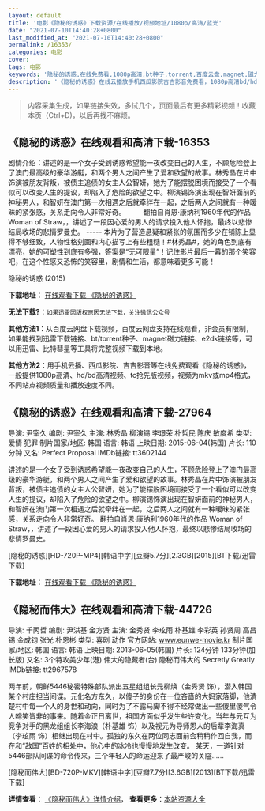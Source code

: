 ```yaml
---
layout: default
title: '电影《隐秘的诱惑》下载资源/在线播放/视频地址/1080p/高清/蓝光'
date: "2021-07-10T14:40:28+0800"
last_modified_at: "2021-07-10T14:40:28+0800"
permalink: /16353/
categories: 电影
cover:
tags: 电影
keywords: '隐秘的诱惑,在线免费看,1080p高清,bt种子,torrent,百度云盘,magnet,磁力链,迅雷下载资源'
description: '《隐秘的诱惑》在线云播放手机西瓜影院吉吉影音免费看，1080p高清bd/hd未删减完整版和tc抢先枪版，mkv/mp4格式，附带bt/torrent种子、magnet/磁力链、百度云盘、网盘资源迅雷下载链接'
---
```


>内容采集生成，如果链接失效，多试几个，页面最后有更多精彩视频！收藏本页（Ctrl+D)，以后再找不麻烦。


## 《隐秘的诱惑》在线观看和高清下载-16353

剧情介绍：讲述的是一个女子受到诱惑希望能一夜改变自己的人生，不顾危险登上了澳门最高级的豪华游艇，和两个男人之间产生了爱和欲望的故事。林秀晶在片中饰演被朋友背叛，被债主追债的女主人公智妍，她为了能摆脱困境而接受了一个看似可以改变人生的提议，却陷入了危险的欲望之中。柳演锡饰演出现在智妍面前的神秘男人，和智妍在澳门第一次相遇之后就牵绊在一起，之后两人之间就有一种暧昧的紧张感，关系走向令人非常好奇。  　　翻拍自肖恩·康纳利1960年代的作品 Woman of Straw，，讲述了一段因心爱的男人的请求投入他人怀抱，最终以悲惨结局收场的悲情罗曼史。 ----- 本片为了营造悬疑和紧张的氛围而多少在铺陈上显得不够细致，人物性格刻画和内心描写上有些粗糙！#林秀晶#，她的角色到底有漂亮，她的可塑性到底有多强，答案是“无可限量”！记住影片最后一幕的那个笑容吧，在这个性感又恐怖的笑容里，剧情和生活，都意味着更多可能！


隐秘的诱惑 (2015)

**下载地址**： [在线观看下载 《隐秘的诱惑》](https://www.btbtdy.me/btdy/dy4101.html) 


**无法下载?**：`如果迅雷因版权原因无法下载，关注微信公众号 `

**其他方法1**：从百度云网盘下载视频，百度云网盘支持在线观看，非会员有限制，如果能找到迅雷下载链接、bt/torrent种子、magnet磁力链接、e2dk链接等，可以用迅雷、比特彗星等工具将完整视频下载到本地。

**其他方法2**：用手机云播、西瓜影院、吉吉影音等在线免费观看《隐秘的诱惑》，一般提供1080p高清、hd/bd高清视频、tc抢先版视频，视频为mkv或mp4格式，不同站点视频质量和播放速度不同。


## 《隐秘的诱惑》在线观看和高清下载-27964

导演: 尹宰久 编剧: 尹宰久 主演: 林秀晶 柳演锡 李璟荣 朴哲民 陈庆 敏度希 类型: 爱情 犯罪 制片国家/地区: 韩国 语言: 韩语 上映日期: 2015-06-04(韩国) 片长: 110分钟 又名: Perfect Proposal IMDb链接: tt3602144

讲述的是一个女子受到诱惑希望能一夜改变自己的人生，不顾危险登上了澳门最高级的豪华游艇，和两个男人之间产生了爱和欲望的故事。林秀晶在片中饰演被朋友背叛，被债主追债的女主人公智妍，她为了能摆脱困境而接受了一个看似可以改变人生的提议，却陷入了危险的欲望之中。柳演锡饰演出现在智妍面前的神秘男人，和智妍在澳门第一次相遇之后就牵绊在一起，之后两人之间就有一种暧昧的紧张感，关系走向令人非常好奇。 翻拍自肖恩·康纳利1960年代的作品 Woman of Straw，，讲述了一段因心爱的男人的请求投入他人怀抱，最终以悲惨结局收场的悲情罗曼史。


[隐秘的诱惑][HD-720P-MP4][韩语中字][豆瓣5.7分][2.3GB][2015][BT下载/迅雷下载]

**下载地址**： [在线观看下载 《隐秘的诱惑》](https://www.btdx8.com/torrent/perfect_proposal_2015.html) 


## 《隐秘而伟大》在线观看和高清下载-44726

导演: 千丙哲 编剧: 尹洪基 金方贤 主演: 金秀贤 李玹雨 朴基雄 李彩英 孙贤周 高昌锡 金成钧 张光 朴恩彬 类型: 喜剧 动作 官方网站: www.eunwe-movie.kr 制片国家/地区: 韩国 语言: 韩语 上映日期: 2013-06-05(韩国) 片长: 124分钟 133分钟(加长版) 又名: 3个特攻美少年(港) 伟大的隐藏者(台) 隐秘而伟大的 Secretly Greatly IMDb链接: tt2967578

两年前，朝鲜5446秘密特殊部队派出五星组组长元柳焕（金秀贤 饰），潜入韩国某个村庄担当间谍。元化名方东久，以傻子的身份在一位吝啬的大妈家落脚，他清楚村中每一个人的身世和动向，同时为了不露马脚不得不经常做出一些傻里傻气令人啼笑皆非的事来。随着金正日离世，祖国方面似乎发生些许变化。当年与元互为竞争对手的黑龙组组长李海浪（朴基雄 饰）以及视元为导师恩人的后辈李海真（李玹雨 饰）相继出现在村中。孤独的东久在两位同志面前会稍稍作回自我，而在和“敌国”百姓的相处中，他心中的冰冷也慢慢地发生改变。 某天，一道针对5446部队间谍的命令传来，三个年轻人的命运迎来了最严峻的关隘……


[隐秘而伟大][BD-720P-MKV][韩语中字][豆瓣7.7分][3.6GB][2013][BT下载/迅雷下载]

**详情查看**： [《隐秘而伟大》详情介绍](/movie/44726/)， **查看更多**：[本站资源大全](/movie/t/all/)

